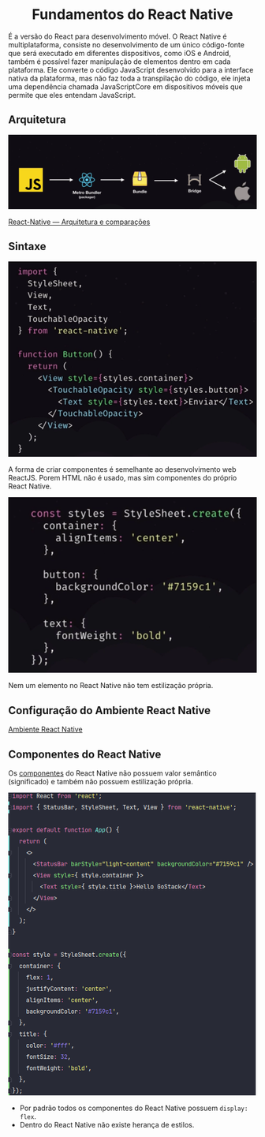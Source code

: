 <h1 align="center">Fundamentos do React Native</h1>

É a versão do React para desenvolvimento móvel. O React Native é multiplataforma, consiste no desenvolvimento de um
único código-fonte que será executado em diferentes dispositivos, como iOS e Android, também é possível fazer
manipulação de elementos dentro em cada plataforma. Ele converte o código JavaScript desenvolvido para a interface
nativa da plataforma, mas não faz toda a transpilação do código, ele injeta uma dependência chamada JavaScriptCore em
dispositivos móveis que permite que eles entendam JavaScript.

## Arquitetura

![Arquitetura do react native](.github/arquitetura-react-native.png)

[React-Native — Arquitetura e comparações](https://medium.com/datainfo/react-native-arquitetura-e-compara%C3%A7%C3%B5es-1663f77e0a57)

## Sintaxe

![Sintaxe de componentes do react native](.github/sintaxe-componentes-react-native.png)

A forma de criar componentes é semelhante ao desenvolvimento web ReactJS. Porem HTML não é usado, mas sim componentes do
próprio React Native.

![Sintaxe de Style do react native](.github/sintaxe-style-react-native.png)

Nem um elemento no React Native não tem estilização própria.

## Configuração do Ambiente React Native

[Ambiente React Native](https://react-native.rocketseat.dev/)

## Componentes do React Native

Os [componentes](https://reactnative.dev/docs/components-and-apis) do React Native não possuem valor semântico
(significado) e também não possuem estilização própria.

![Diferenças do ReactJS](.github/diferencas-do-reactjs.png)

- Por padrão todos os componentes do React Native possuem `display: flex`.
- Dentro do React Native não existe herança de estilos.
